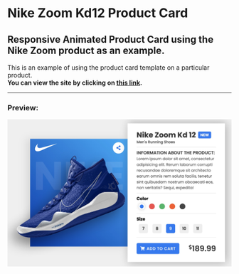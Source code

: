 # Nike Zoom Kd12 Product Card

## Responsive Animated Product Card using the Nike Zoom product as an example.
This is an example of using the product card template on a particular product.   
**You can view the site by clicking on [this link](https://ikramarenko1.github.io/product-card/).**  

___

### Preview:

![preview img](/preview.jpeg)
